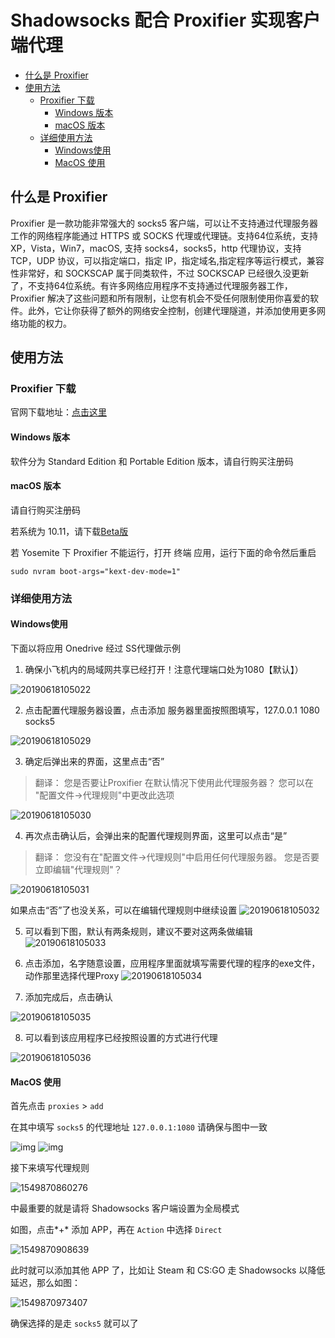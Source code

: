 # Shadowsocks 配合 Proxifier 实现客户端代理


- [什么是 Proxifier](#什么是-proxifier)
- [使用方法](#使用方法)
    - [Proxifier 下载](#proxifier-下载)
        - [Windows 版本](#windows-版本)
        - [macOS 版本](#macos-版本)
    - [详细使用方法](#详细使用方法)
        - [Windows使用](#windows使用)
        - [MacOS 使用](#macos-使用)


## 什么是 Proxifier

Proxifier 是一款功能非常强大的 socks5 客户端，可以让不支持通过代理服务器工作的网络程序能通过 HTTPS 或 SOCKS 代理或代理链。支持64位系统，支持 XP，Vista，Win7，macOS, 支持 socks4，socks5，http 代理协议，支持 TCP，UDP 协议，可以指定端口，指定 IP，指定域名,指定程序等运行模式，兼容性非常好，和 SOCKSCAP 属于同类软件，不过 SOCKSCAP 已经很久没更新了，不支持64位系统。有许多网络应用程序不支持通过代理服务器工作，Proxifier 解决了这些问题和所有限制，让您有机会不受任何限制使用你喜爱的软件。此外，它让你获得了额外的网络安全控制，创建代理隧道，并添加使用更多网络功能的权力。

## 使用方法

### Proxifier 下载

官网下载地址：[点击这里](http://www.proxifier.com/download.htm)

#### Windows 版本

软件分为 Standard Edition 和 Portable Edition 版本，请自行购买注册码

#### macOS 版本

请自行购买注册码

若系统为 10.11，请下载[Beta版 ](https://www.proxifier.com/distr/ProxifierMacBeta.zip)

若 Yosemite 下 Proxifier 不能运行，打开 终端 应用，运行下面的命令然后重启

```
sudo nvram boot-args="kext-dev-mode=1"
```

### 详细使用方法



#### Windows使用

下面以将应用 Onedrive 经过 SS代理做示例

1. 确保小飞机内的局域网共享已经打开！注意代理端口处为1080【默认】）

![20190618105022](..\files\images\20190618105022.png)

2. 点击配置代理服务器设置，点击添加
   服务器里面按照图填写，127.0.0.1 1080 socks5

![20190618105029](..\files\images\20190618105029.png)


3. 确定后弹出来的界面，这里点击“否”

> 翻译：
> 您是否要让Proxifier 在默认情况下使用此代理服务器？
> 您可以在 "配置文件->代理规则"中更改此选项

![20190618105030](..\files\images\20190618105030.png)


4. 再次点击确认后，会弹出来的配置代理规则界面，这里可以点击“是”

> 翻译：
> 您没有在"配置文件->代理规则"中启用任何代理服务器。
> 您是否要立即编辑"代理规则"？

![20190618105031](..\files\images\20190618105031.png)

如果点击“否”了也没关系，可以在编辑代理规则中继续设置
![20190618105032](..\files\images\20190618105032.png)


5. 可以看到下图，默认有两条规则，建议不要对这两条做编辑
![20190618105033](..\files\images\20190618105033.png)

6. 点击添加，名字随意设置，应用程序里面就填写需要代理的程序的exe文件，动作那里选择代理Proxy
    ![20190618105034](..\files\images\20190618105034.png)

7. 添加完成后，点击确认

![20190618105035](..\files\images\20190618105035.png)

8. 可以看到该应用程序已经按照设置的方式进行代理

  ![20190618105036](..\files\images\20190618105036.png)

#### MacOS 使用

首先点击 `proxies` > `add`

在其中填写 `socks5` 的代理地址 `127.0.0.1:1080` 请确保与图中一致

![img](..\files\images\565c75c39e2fa.jpg)
![img](..\files\images\565c78968c9e6.jpg)

接下来填写代理规则

![1549870860276](..\files\images\1549870860276.png)

中最重要的就是请将 Shadowsocks 客户端设置为全局模式

如图，点击*+* 添加 APP，再在 `Action` 中选择 `Direct`

![1549870908639](..\files\images\1549870908639.png)

此时就可以添加其他 APP 了，比如让 Steam 和 CS:GO 走 Shadowsocks 以降低延迟，那么如图：

![1549870973407](..\files\images\1549870973407.png)

确保选择的是走 `socks5` 就可以了

